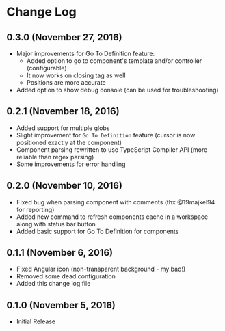 # Change Log

## 0.3.0 (November 27, 2016)

* Major improvements for Go To Definition feature:
	* Added option to go to component's template and/or controller (configurable)
	* It now works on closing tag as well
	* Positions are more accurate
* Added option to show debug console (can be used for troubleshooting)

## 0.2.1 (November 18, 2016)

* Added support for multiple globs
* Slight improvement for `Go To Definition` feature (cursor is now positioned exactly at the component)
* Component parsing rewritten to use TypeScript Compiler API (more reliable than regex parsing)
* Some improvements for error handling

## 0.2.0 (November 10, 2016)

* Fixed bug when parsing component with comments (thx @19majkel94 for reporting)
* Added new command to refresh components cache in a workspace along with status bar button
* Added basic support for Go To Definition for components

## 0.1.1 (November 6, 2016)

* Fixed Angular icon (non-transparent background - my bad!)
* Removed some dead configuration
* Added this change log file

## 0.1.0 (November 5, 2016)

* Initial Release
